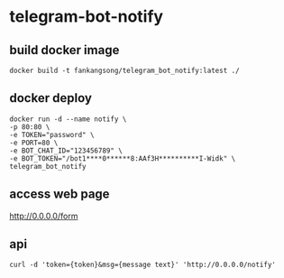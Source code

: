 # telegram-bot-notify

## build docker image

```
docker build -t fankangsong/telegram_bot_notify:latest ./
```

## docker deploy

```
docker run -d --name notify \
-p 80:80 \
-e TOKEN="password" \
-e PORT=80 \
-e BOT_CHAT_ID="123456789" \
-e BOT_TOKEN="/bot1****0******8:AAf3H**********I-Widk" \
telegram_bot_notify
```

## access web page

http://0.0.0.0/form

## api

`curl -d 'token={token}&msg={message text}' 'http://0.0.0.0/notify'`
